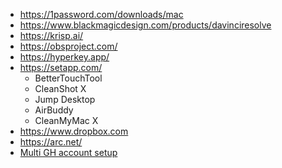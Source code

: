 * https://1password.com/downloads/mac
* https://www.blackmagicdesign.com/products/davinciresolve
* https://krisp.ai/
* https://obsproject.com/
* https://hyperkey.app/
* https://setapp.com/
  * BetterTouchTool
  * CleanShot X
  * Jump Desktop
  * AirBuddy
  * CleanMyMac X
* https://www.dropbox.com
* https://arc.net/
* [Multi GH account setup](https://blog.gitguardian.com/8-easy-steps-to-set-up-multiple-git-accounts/)
